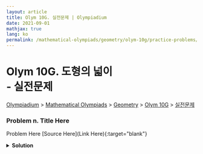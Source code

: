 ```yaml
---
layout: article
title: Olym 10G. 실전문제 | Olympiadium
date: 2021-09-01
mathjax: true
lang: ko
permalink: /mathematical-olympiads/geometry/olym-10g/practice-problems/
---
```

# Olym 10G. 도형의 넓이 <br> <ssup> - 실전문제</ssup>

<a href="{{ site.homeurl }}">Olympiadium</a> > <a href="{{ site.homeurl }}mathematical-olympiads/">Mathematical Olympiads</a> > <a href="{{ site.homeurl }}mathematical-olympiads/geometry/">Geometry</a> > <a href="{{ site.homeurl }}mathematical-olympiads/geometry/olym-10g/">Olym 10G</a> > <a href="{{ site.homeurl }}mathematical-olympiads/geometry/olym-10g/practice-problems/">실전문제</a>

### Problem n. Title Here
<blueboard> Problem Here </blueboard>
[Source Here](Link Here){:target="blank"}
<pinkborder><details>
<summary><b>Solution</b></summary>
Solution Here. 
</details></pinkborder>